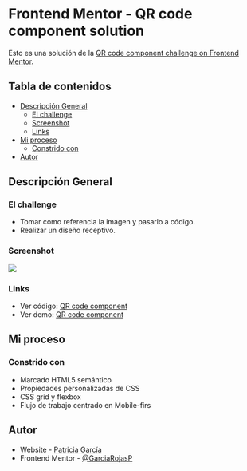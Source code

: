 # Frontend Mentor - QR code component solution

Esto es una solución de la [QR code component challenge on Frontend Mentor](https://www.frontendmentor.io/challenges/qr-code-component-iux_sIO_H).

## Tabla de contenidos

- [Descripción General](#descripción-general)
  - [El challenge](#el-challenge)
  - [Screenshot](#screenshot)
  - [Links](#links)
- [Mi proceso](#my-proceso)
  - [Constrido con](#constrido-con)
- [Autor](#autor)

## Descripción General

### El challenge

- Tomar como referencia la imagen y pasarlo a código.
- Realizar un diseño receptivo.

### Screenshot

![](https://github.com/GarciaRojasP/qr-code-component/assets/119550417/5152fa74-e0fc-4ad1-b232-58c734c87768)

### Links

- Ver código: [QR code component](https://github.com/GarciaRojasP/qr-code-component)
- Ver demo: [QR code component](https://qr-code-component-two-delta.vercel.app/)

## Mi proceso

### Constrido con

- Marcado HTML5 semántico
- Propiedades personalizadas de CSS
- CSS grid y flexbox
- Flujo de trabajo centrado en Mobile-firs

## Autor

- Website - [Patricia García](https://patricia-garcia.vercel.app/)
- Frontend Mentor - [@GarciaRojasP](https://www.frontendmentor.io/profile/GarciaRojasP)


